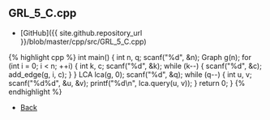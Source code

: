 ## GRL_5_C.cpp

- [GitHub]({{ site.github.repository_url }}/blob/master/cpp/src/GRL_5_C.cpp)

{% highlight cpp %}
int main() {
  int n, q;
  scanf("%d", &n);
  Graph g(n);
  for (int i = 0; i < n; ++i) {
    int k, c;
    scanf("%d", &k);
    while (k--) {
      scanf("%d", &c);
      add_edge(g, i, c);
    }
  }
  LCA lca(g, 0);
  scanf("%d", &q);
  while (q--) {
    int u, v;
    scanf("%d%d", &u, &v);
    printf("%d\n", lca.query(u, v));
  }
  return 0;
}
{% endhighlight %}

- [Back](../../..)
